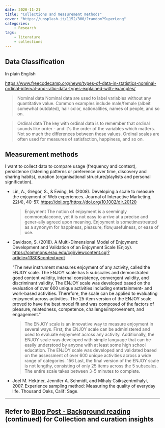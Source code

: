 ```yaml
---
date: 2020-11-21
title: "Collections and measurement methods"
cover: "https://unsplash.it/1152/300/?random?SuperLong"
categories: 
    - Research
tags:
    - literature
    - collections
---
```


## Data Classification

In plain English

https://www.freecodecamp.org/news/types-of-data-in-statistics-nominal-ordinal-interval-and-ratio-data-types-explained-with-examples/

> Nominal data
> Nominal data are used to label variables without any quantitative value. Common examples include male/female (albeit somewhat outdated), hair color, nationalities, names of people, and so on. 

>Ordinal data
> The key with ordinal data is to remember that ordinal sounds like order - and it's the order of the variables which matters. Not so much the differences between those values.
> Ordinal scales are often used for measures of satisfaction, happiness, and so on.

## Measurement methods

I want to collect data to compare usage (frequency and context), persistence (listening patterns or preference over time, discovery and sharing habits), curation (organisational structure/playlists and personal signification).

- Lin, A., Gregor, S., & Ewing, M. (2008). Developing a scale to measure the enjoyment of Web experiences. Journal of Interactive Marketing, 22(4), 40–57. https://doi.org/https://doi.org/10.1002/dir.20120

  > Enjoyment The notion of enjoyment is a seemingly commonplaceone, yet it is not easy to arrive at a precise and gener-ally  agreed  upon  meaning.  Enjoyment  is  sometimestreated  as  a  synonym  for  happiness,  pleasure,  flow,usefulness,  or  ease  of  use.

- Davidson, S. (2018). A Multi-Dimensional Model of Enjoyment: Development and Validation of an Enjoyment Scale (Enjoy). https://commons.erau.edu/cgi/viewcontent.cgi?article=1380&context=edt

  "The new instrument measures enjoyment of any activity, called the ENJOY scale. The ENJOY scale has 5 subscales and demonstrated good content validity, internal consistency, convergent validity, and discriminant validity. The ENJOY scale was developed based on the evaluation of over 600 unique activities including entertainment- and work-based activities. Therefore, the scale can be applied to evaluating enjoyment across activities. The 25-item version of the ENJOY scale proved to have the best model fit and was composed of the factors of pleasure, relatedness, competence, challenge/improvement, and engagement."

  > The ENJOY scale is an innovative way to measure enjoyment in several ways. First, the
  ENJOY scale can be administered and used to evaluate enjoyment across any activity.
  Additionally, the ENJOY scale was developed with simple language that can be easily understood
  by anyone with at least some high school education. The ENJOY scale was developed and
  validated based on the assessment of over 600 unique activities across a wide range of categories. 
  156
  Last, the final version of the ENJOY scale is not lengthy, consisting of only 25 items across the 5
  subscales. The entire scale takes between 3-5 minutes to complete.



- Joel M. Hektner, Jennifer A. Schmidt, and Mihaly Csikszentmihalyi, 2007. Experience sampling method: Measuring the quality of everyday life. Thousand Oaks, Calif: Sage.



___

## Refer to [Blog Post - Background reading](/blog/readings/2) (continued) for Collection and curation insights